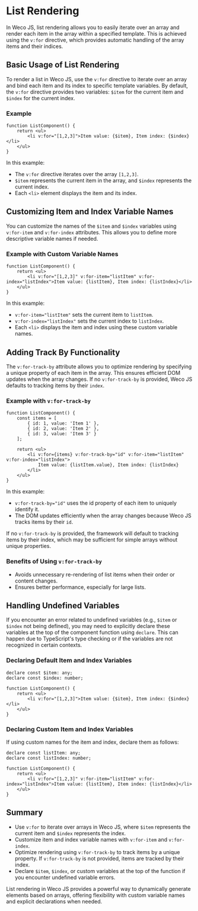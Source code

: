 # List Rendering

In Weco JS, list rendering allows you to easily iterate over an array and render each item in the array within a specified template.
This is achieved using the `v:for` directive, which provides automatic handling of the array items and their indices.

## Basic Usage of List Rendering

To render a list in Weco JS, use the `v:for` directive to iterate over an array and bind each item and its index to specific template variables.
By default, the `v:for` directive provides two variables: `$item` for the current item and `$index` for the current index.

### Example

```tsx
function ListComponent() {
    return <ul>
        <li v:for="[1,2,3]">Item value: {$item}, Item index: {$index}</li>
    </ul>
}
```

In this example:

* The `v:for` directive iterates over the array `[1,2,3]`.
* `$item` represents the current item in the array, and `$index` represents the current index.
* Each `<li>` element displays the item and its index.

## Customizing Item and Index Variable Names

You can customize the names of the `$item` and `$index` variables using `v:for-item` and `v:for-index` attributes. This allows you to define more descriptive variable names if needed.

### Example with Custom Variable Names

```tsx
function ListComponent() {
    return <ul>
        <li v:for="[1,2,3]" v:for-item="listItem" v:for-index="listIndex">Item value: {listItem}, Item index: {listIndex}</li>
    </ul>
}
```

In this example:

* `v:for-item="listItem"` sets the current item to `listItem`.
* `v:for-index="listIndex"` sets the current index to `listIndex`.
* Each `<li>` displays the item and index using these custom variable names.

## Adding Track By Functionality

The `v:for-track-by` attribute allows you to optimize rendering by specifying a unique property of each item in the array. This ensures efficient DOM updates when the array changes. If no `v:for-track-by` is provided, Weco JS defaults to tracking items by their `index`.

### Example with `v:for-track-by`

```tsx
function ListComponent() {
    const items = [
        { id: 1, value: 'Item 1' },
        { id: 2, value: 'Item 2' },
        { id: 3, value: 'Item 3' }
    ];

    return <ul>
        <li v:for={items} v:for-track-by="id" v:for-item="listItem" v:for-index="listIndex">
            Item value: {listItem.value}, Item index: {listIndex}
        </li>
    </ul>
}
```

In this example:
* `v:for-track-by="id"` uses the id property of each item to uniquely identify it.
* The DOM updates efficiently when the array changes because Weco JS tracks items by their `id`.

If no `v:for-track-by` is provided, the framework will default to tracking items by their index, which may be sufficient for simple arrays without unique properties.

### Benefits of Using `v:for-track-by`
* Avoids unnecessary re-rendering of list items when their order or content changes.
* Ensures better performance, especially for large lists.

## Handling Undefined Variables

If you encounter an error related to undefined variables (e.g., `$item` or `$index` not being defined), you may need to explicitly declare these variables at the top of the component function using `declare`. This can happen due to TypeScript's type checking or if the variables are not recognized in certain contexts.

### Declaring Default Item and Index Variables

```tsx
declare const $item: any;
declare const $index: number;

function ListComponent() {
    return <ul>
        <li v:for="[1,2,3]">Item value: {$item}, Item index: {$index}</li>
    </ul>
}
```

### Declaring Custom Item and Index Variables

If using custom names for the item and index, declare them as follows:

```tsx
declare const listItem: any;
declare const listIndex: number;

function ListComponent() {
    return <ul>
        <li v:for="[1,2,3]" v:for-item="listItem" v:for-index="listIndex">Item value: {listItem}, Item index: {listIndex}</li>
    </ul>
}
```

## Summary

* Use `v:for` to iterate over arrays in Weco JS, where `$item` represents the current item and `$index` represents the index.
* Customize item and index variable names with `v:for-item` and `v:for-index`.
* Optimize rendering using `v:for-track-by` to track items by a unique property. If `v:for-track-by` is not provided, items are tracked by their index.
* Declare `$item`, `$index`, or custom variables at the top of the function if you encounter undefined variable errors.

List rendering in Weco JS provides a powerful way to dynamically generate elements based on arrays, offering flexibility with custom variable names and explicit declarations when needed.
